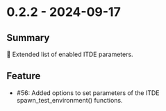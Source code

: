 # 0.2.2 - 2024-09-17

## Summary

🚀 Extended list of enabled ITDE parameters.

## Feature

* #56: Added options to set parameters of the ITDE spawn_test_environment() functions.
